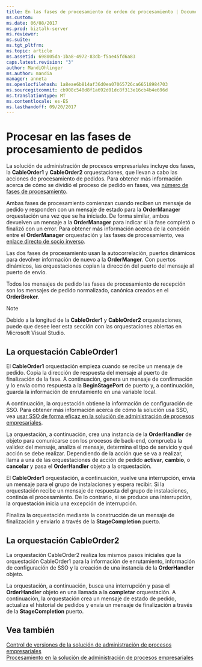 ```yaml
---
title: En las fases de procesamiento de orden de procesamiento | Documentos de Microsoft
ms.custom: 
ms.date: 06/08/2017
ms.prod: biztalk-server
ms.reviewer: 
ms.suite: 
ms.tgt_pltfrm: 
ms.topic: article
ms.assetid: 698005da-1ba8-4972-83db-f5ae45fd6a83
caps.latest.revision: "3"
author: MandiOhlinger
ms.author: mandia
manager: anneta
ms.openlocfilehash: 1a8eae6b814af36d0ea07065726ca66518984703
ms.sourcegitcommit: cb908c540d8f1a692d01dc8f313e16cb4b4e696d
ms.translationtype: MT
ms.contentlocale: es-ES
ms.lasthandoff: 09/20/2017
---
```

# <a name="processing-in-the-order-processing-stages"></a>Procesar en las fases de procesamiento de pedidos
La solución de administración de procesos empresariales incluye dos fases, la **CableOrder1** y **CableOrder2** orquestaciones, que llevan a cabo las acciones de procesamiento de pedidos. Para obtener más información acerca de cómo se dividió el proceso de pedido en fases, vea [número de fases de procesamiento](../core/number-of-processing-stages.md).  
  
 Ambas fases de procesamiento comienzan cuando reciben un mensaje de pedido y responden con un mensaje de estado para la **OrderManager** orquestación una vez que se ha iniciado. De forma similar, ambos devuelven un mensaje a la **OrderManager** para indicar si la fase completó o finalizó con un error. Para obtener más información acerca de la conexión entre el **OrderManager** orquestación y las fases de procesamiento, vea [enlace directo de socio inverso](../core/inverse-direct-partner-binding.md).  
  
 Las dos fases de procesamiento usan la autocorrelación, puertos dinámicos para devolver información de nuevo a la **OrderManger**. Con puertos dinámicos, las orquestaciones copian la dirección del puerto del mensaje al puerto de envío.  
  
 Todos los mensajes de pedido las fases de procesamiento de recepción son los mensajes de pedido normalizado, canónica creados en el **OrderBroker**.  
  
> [!NOTE]
>  Debido a la longitud de la **CableOrder1** y **CableOrder2** orquestaciones, puede que desee leer esta sección con las orquestaciones abiertas en Microsoft Visual Studio.  
  
## <a name="the-cableorder1-orchestration"></a>La orquestación CableOrder1  
 El **CableOrder1** orquestación empieza cuando se recibe un mensaje de pedido. Copia la dirección de respuesta del mensaje al puerto de finalización de la fase. A continuación, genera un mensaje de confirmación y lo envía como respuesta a la **BeginStagePort** de puerto y, a continuación, guarda la información de enrutamiento en una variable local.  
  
 A continuación, la orquestación obtiene la información de configuración de SSO. Para obtener más información acerca de cómo la solución usa SSO, vea [usar SSO de forma eficaz en la solución de administración de procesos empresariales](../core/using-sso-efficiently-in-the-business-process-management-solution.md).  
  
 La orquestación, a continuación, crea una instancia de la **OrderHandler** de objeto para comunicarse con los procesos de back-end, comprueba la validez del mensaje, analiza el mensaje, determina el tipo de servicio y qué acción se debe realizar. Dependiendo de la acción que se va a realizar, llama a una de las orquestaciones de acción de pedido **activar**, **cambio**, o **cancelar** y pasa el **OrderHandler** objeto a la orquestación.  
  
 El **CableOrder1** orquestación, a continuación, vuelve una interrupción, envía un mensaje para el grupo de instalaciones y espera recibir. Si la orquestación recibe un mensaje de respuesta del grupo de instalaciones, continúa el procesamiento. De lo contrario, si se produce una interrupción, la orquestación inicia una excepción de interrupción.  
  
 Finaliza la orquestación mediante la construcción de un mensaje de finalización y enviarlo a través de la **StageCompletion** puerto.  
  
## <a name="the-cableorder2-orchestration"></a>La orquestación CableOrder2  
 La orquestación CableOrder2 realiza los mismos pasos iniciales que la orquestación CableOrder1 para la información de enrutamiento, información de configuración de SSO y la creación de una instancia de la **OrderHandler** objeto.  
  
 La orquestación, a continuación, busca una interrupción y pasa el **OrderHandler** objeto en una llamada a la **completar** orquestación. A continuación, la orquestación crea un mensaje de estado de pedido, actualiza el historial de pedidos y envía un mensaje de finalización a través de la **StageCompletion** puerto.  
  
## <a name="see-also"></a>Vea también  
 [Control de versiones de la solución de administración de procesos empresariales](../core/versioning-the-business-process-management-solution.md)   
 [Procesamiento en la solución de administración de procesos empresariales](../core/processing-in-the-business-process-management-solution.md)
